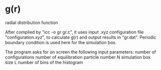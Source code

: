 # g(r)
radial distribution function

After complied by "icc -o gr gr.c", 
it uses input .xyz configuration file "configuration.xyz", 
to calculate g(r) and output results in "gr.dat". 
Periodic boundary condition is used here for the simulation box.

The program asks for on screen the following input parameters:
number of configurations
number of equilibration
particle number N
simulation box size L
number of bins of the histogram 
